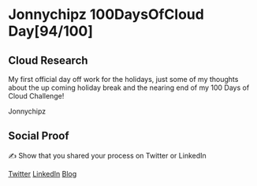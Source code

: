 <!-- This is a template you can use for quick progress days. It removes a lot of the steps we encourage you to share in the longer template 000-DAY-ARTICLE-LONG-TEMPLATE.MD-->

# Jonnychipz 100DaysOfCloud Day[94/100]

## Cloud Research

My first official day off work for the holidays, just some of my thoughts about the up coming holiday break and the nearing end of my 100 Days of Cloud Challenge!

Jonnychipz

## Social Proof

✍️ Show that you shared your process on Twitter or LinkedIn

[Twitter](https://twitter.com/jonnychipz/status/1340038288166576129)
[LinkedIn](https://www.linkedin.com/posts/japlunn_day94100-100daysofcloud-jonnychipz-activity-6745803977012625408-_BQT)
[Blog](https://jonnychipz.com/2020/12/18/day94-100-100daysofcloud-jonnychipz-getting-ready-for-the-holidays/)
